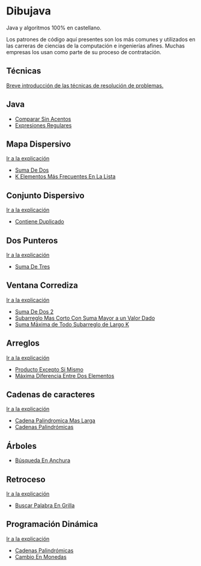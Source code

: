 # Dibujava

Java y algoritmos 100% en castellano.

Los patrones de código aquí presentes son los más comunes y utilizados en las carreras de ciencias de la computación e ingenierías afines.
Muchas empresas los usan como parte de su proceso de contratación.

## Técnicas

[Breve introducción de las técnicas de resolución de problemas.
](tecnicas.md)

## Java
- [Comparar Sin Acentos](src%2Fmain%2Fjava%2Fcom%2Fzurcacielos%2Fjava%2FCompararSinAcentos.java)
- [Expresiones Regulares](src%2Fmain%2Fjava%2Fcom%2Fzurcacielos%2Fjava%2FExpresionesRegulares.java)

## Mapa Dispersivo

[Ir a la explicación](src%2Fmain%2Fjava%2Fcom%2Fzurcacielos%2Falgoritmos%2Fmapadispersivo%2Freadme.md)

- [Suma De Dos](src%2Fmain%2Fjava%2Fcom%2Fzurcacielos%2Falgoritmos%2Fmapadispersivo%2FSumaDeDos.java)
- [K Elementos Más Frecuentes En La Lista](src%2Fmain%2Fjava%2Fcom%2Fzurcacielos%2Falgoritmos%2Fmapadispersivo%2FKElementosMasFrecuentesEnLaLista.java)

## Conjunto Dispersivo

[Ir a la explicación](src%2Fmain%2Fjava%2Fcom%2Fzurcacielos%2Falgoritmos%2Fconjuntodispersivo%2Freadme.md)

- [Contiene Duplicado](src%2Fmain%2Fjava%2Fcom%2Fzurcacielos%2Falgoritmos%2Fconjuntodispersivo%2FContieneDuplicado.java)

## Dos Punteros

[Ir a la explicación](src%2Fmain%2Fjava%2Fcom%2Fzurcacielos%2Falgoritmos%2Fdospunteros%2Freadme.md)
- [Suma De Tres](src%2Fmain%2Fjava%2Fcom%2Fzurcacielos%2Falgoritmos%2Fdospunteros%2FSumaDe3.java)


## Ventana Corrediza

[Ir a la explicación](src%2Fmain%2Fjava%2Fcom%2Fzurcacielos%2Falgoritmos%2Fventanacorrediza%2Freadme.md)
- [Suma De Dos 2](src%2Fmain%2Fjava%2Fcom%2Fzurcacielos%2Falgoritmos%2Fventanacorrediza%2FSumaDeDos2.java)
- [Subarreglo Mas Corto Con Suma Mayor a un Valor Dado](src%2Fmain%2Fjava%2Fcom%2Fzurcacielos%2Falgoritmos%2Fventanacorrediza%2FSubarregloMasCortoConSumaMayorAUnValorDado.java)
- [Suma Máxima de Todo Subarreglo de Largo K](src%2Fmain%2Fjava%2Fcom%2Fzurcacielos%2Falgoritmos%2Fventanacorrediza%2FSumaMaximaDeTodoSubArregloDeLargoK.java)

## Arreglos

[Ir a la explicación](src%2Fmain%2Fjava%2Fcom%2Fzurcacielos%2Falgoritmos%2Farreglo%2Freadme.md)
- [Producto Excepto Si Mismo](src%2Fmain%2Fjava%2Fcom%2Fzurcacielos%2Falgoritmos%2Farreglo%2FProductoExceptoSiMismo.java)
- [Máxima Diferencia Entre Dos Elementos](src%2Fmain%2Fjava%2Fcom%2Fzurcacielos%2Falgoritmos%2Farreglo%2FMaximaDiferenciaEntreDosElementos.java)

## Cadenas de caracteres
[Ir a la explicación](src%2Fmain%2Fjava%2Fcom%2Fzurcacielos%2Falgoritmos%2Fcadena%2Freadme.md)

- [Cadena Palindromica Mas Larga](src%2Fmain%2Fjava%2Fcom%2Fzurcacielos%2Falgoritmos%2Fcadena%2FCadenaPalindromicaMasLarga.java)
- [Cadenas Palindrómicas](src%2Fmain%2Fjava%2Fcom%2Fzurcacielos%2Falgoritmos%2Fcadena%2FCadenasPalindromicas.java)

## Árboles

- [Búsqueda En Anchura](src%2Fmain%2Fjava%2Fcom%2Fzurcacielos%2Falgoritmos%2Farbol%2FBusquedaEnAnchura.java)

## Retroceso
[Ir a la explicación](src%2Fmain%2Fjava%2Fcom%2Fzurcacielos%2Falgoritmos%2Fretroceso%2Freadme.md)
- [Buscar Palabra En Grilla](src%2Fmain%2Fjava%2Fcom%2Fzurcacielos%2Falgoritmos%2Fretroceso%2FBuscarPalabraEnGrilla.java)

## Programación Dinámica

[Ir a la explicación](src%2Fmain%2Fjava%2Fcom%2Fzurcacielos%2Falgoritmos%2Fprogramaciondinamica%2Freadme.md)

- [Cadenas Palindrómicas](src%2Fmain%2Fjava%2Fcom%2Fzurcacielos%2Falgoritmos%2Fprogramaciondinamica%2FCadenasPalindromicas.java)
- [Cambio En Monedas](src%2Fmain%2Fjava%2Fcom%2Fzurcacielos%2Falgoritmos%2Fprogramaciondinamica%2FCambioEnMonedas.java)